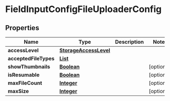 

# FieldInputConfigFileUploaderConfig


## Properties

| Name | Type | Description | Notes |
|------------ | ------------- | ------------- | -------------|
|**accessLevel** | [**StorageAccessLevel**](StorageAccessLevel.md) |  |  |
|**acceptedFileTypes** | [**List**](List.md) |  |  |
|**showThumbnails** | [**Boolean**](Boolean.md) |  |  [optional] |
|**isResumable** | [**Boolean**](Boolean.md) |  |  [optional] |
|**maxFileCount** | [**Integer**](Integer.md) |  |  [optional] |
|**maxSize** | [**Integer**](Integer.md) |  |  [optional] |



